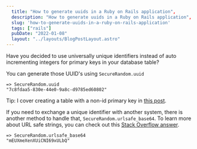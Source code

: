 ```yaml
---
  title: "How to generate uuids in a Ruby on Rails application",
  description: "How to generate uuids in a Ruby on Rails application",
  slug: 'how-to-generate-uuids-in-a-ruby-on-rails-application'
  tags: ["rails"]
  pubDate: "2022-01-08"
  layout: "../layouts/BlogPostLayout.astro"
---
```


Have you decided to use universally unique identifiers instead of auto incrementing integers for primary keys in your database table? 

You can generate those UUID's using `SecureRandom.uuid`

```
=> SecureRandom.uuid
"7c8fdaa5-830e-44e0-9a8c-d9785ed60802"
```

Tip: I cover creating a table with a non-id primary key in [this post](https://www.devdecks.io/2021-creating-a-table-with-different-primary-key-rails).

If you need to exchange a unique identifier with another system, there is another method to handle that, `SecureRandom.urlsafe_base64`. To learn more about URL safe strings, you can check out this [Stack Overflow answer](https://stackoverflow.com/a/695469/2091331).

```
=> SecureRandom.urlsafe_base64
"mEUXmeXenXUiCNI69xULbQ"
```